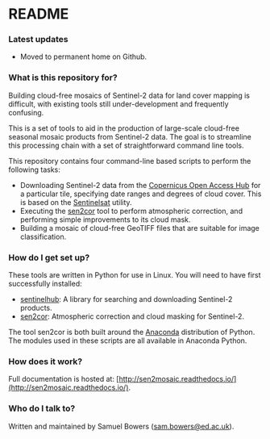 # README #

### Latest updates ###

* Moved to permanent home on Github.

### What is this repository for? ###

Building cloud-free mosaics of Sentinel-2 data for land cover mapping is difficult, with existing tools still under-development and frequently confusing.

This is a set of tools to aid in the production of large-scale cloud-free seasonal mosaic products from Sentinel-2 data. The goal is to streamline this processing chain with a set of straightforward command line tools.

This repository contains four command-line based scripts to perform the following tasks:

* Downloading Sentinel-2 data from the [Copernicus Open Access Hub](https://scihub.copernicus.eu/) for a particular tile, specifying date ranges and degrees of cloud cover. This is based on the [Sentinelsat](https://github.com/sentinelsat/sentinelsat) utility.
* Executing the [sen2cor](http://step.esa.int/main/third-party-plugins-2/sen2cor/) tool to perform atmospheric correction, and performing simple improvements to its cloud mask.
* Building a mosaic of cloud-free GeoTIFF files that are suitable for image classification.


### How do I get set up? ###

These tools are written in Python for use in Linux. You will need to have first successfully installed:

* [sentinelhub](https://github.com/sinergise/sentinelhub): A library for searching and downloading Sentinel-2 products.
* [sen2cor](http://step.esa.int/main/third-party-plugins-2/sen2cor/): Atmospheric correction and cloud masking for Sentinel-2.

The tool sen2cor is both built around the [Anaconda](https://www.anaconda.com/download/) distribution of Python. The modules used in these scripts are all available in Anaconda Python.

### How does it work? ###

Full documentation is hosted at: [http://sen2mosaic.readthedocs.io/](http://sen2mosaic.readthedocs.io/).

### Who do I talk to? ###

Written and maintained by Samuel Bowers ([sam.bowers@ed.ac.uk](mailto:sam.bowers@ed.ac.uk)).
